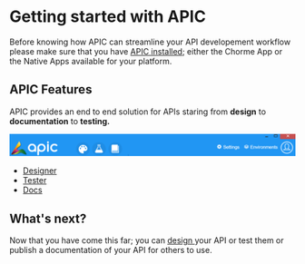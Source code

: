 # Getting started with APIC

Before knowing how APIC can streamline your API developement workflow please make sure that you have [APIC installed](installing-apic.md); either the Chorme App or the Native Apps available for your platform.

## APIC Features

APIC provides an end to end solution for APIs staring from **design** to **documentation** to **testing.**

![](.gitbook/assets/apic-navbar.PNG)

* [Designer](designer/)
* [Tester](tester/)
* [Docs](docs.md)

## What's next?

Now that you have come this far; you can [design ](designer/)your API or test them or publish a documentation of your API for others to use.

